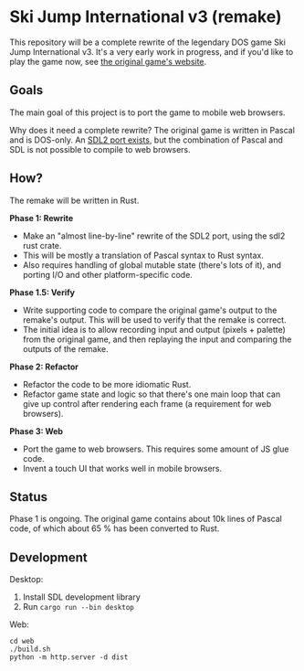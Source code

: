 # Ski Jump International v3 (remake)

This repository will be a complete rewrite of the legendary DOS game Ski Jump International v3. It's a very early work
in progress, and if you'd like to play the game now, see [the original game's website](https://www.nomasi.com/sj3/).

## Goals

The main goal of this project is to port the game to mobile web browsers.

Why does it need a complete rewrite? The original game is written in Pascal and is DOS-only.
An [SDL2 port exists](https://github.com/suomipelit/skijump3-sdl), but the combination of Pascal and SDL is not possible
to compile to web browsers.

## How?

The remake will be written in Rust.

**Phase 1: Rewrite**

- Make an "almost line-by-line" rewrite of the SDL2 port, using the sdl2 rust crate.
- This will be mostly a translation of Pascal syntax to Rust syntax.
- Also requires handling of global mutable state (there's lots of it), and porting I/O and other platform-specific
  code.

**Phase 1.5: Verify**

- Write supporting code to compare the original game's output to the remake's output. This will be used to verify that
  the remake is correct.
- The initial idea is to allow recording input and output (pixels + palette) from the original game, and then replaying
  the input and comparing the outputs of the remake.

**Phase 2: Refactor**

- Refactor the code to be more idiomatic Rust.
- Refactor game state and logic so that there's one main loop that can give up control after rendering each frame (a
  requirement for web browsers).

**Phase 3: Web**

- Port the game to web browsers. This requires some amount of JS glue code.
- Invent a touch UI that works well in mobile browsers.

## Status

Phase 1 is ongoing. The original game contains about 10k lines of Pascal code, of which about 65 % has been converted to
Rust.

## Development

Desktop:

1. Install SDL development library
2. Run `cargo run --bin desktop`

Web:

```
cd web
./build.sh
python -m http.server -d dist
```
